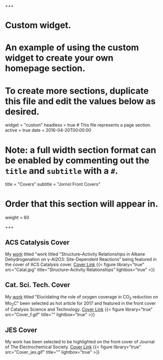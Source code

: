 +++
# Custom widget.
# An example of using the custom widget to create your own homepage section.
# To create more sections, duplicate this file and edit the values below as desired.
widget = "custom"
headless = true  # This file represents a page section.
active = true
date = 2016-04-20T00:00:00

# Note: a full width section format can be enabled by commenting out the `title` and `subtitle` with a `#`.
title = "Covers"
subtitle = "Jornol Front Covers"

# Order that this section will appear in.
weight = 60

+++
## ACS Catalysis Cover 
My [work](https://pubs.acs.org/doi/10.1021/acscatal.8b03484) titled "work titled "Structure–Activity Relationships in Alkane Dehydrogenation on γ-Al2O3: Site-Dependent Reactions" being featured in the cover of ACS Catalysis cover. [Cover Link](https://pubs.acs.org/toc/accacs/8/12)
{{< figure library="true" src="Catal.jpg" title="Structure–Activity Relationships" lightbox="true" >}}


## Cat. Sci. Tech. Cover 
My [work](http://pubs.rsc.org/-/content/articlehtml/2017/cy/c7cy01810j) titled "Elucidating the role of oxygen coverage in CO<sub>2</sub> reduction on Mo<sub>2</sub>C" been selected as hot article for 2017 and featured in the front cover of Catalysis Science and Technology. [Cover Link](http://pubs.rsc.org/en/content/articlelanding/2017/cy/c7cy01810j#!divAbstract)
{{< figure library="true" src="Cover_f.gif" title="" lightbox="true" >}}


## JES Cover 
My work has been selected to be highlighted on the front cover of Journal of The Electrochemical Society. [Cover Link](http://jes.ecsdl.org/content/164/1.cover-expansion)
 {{< figure library="true" src="Cover_jes.gif" title="" lightbox="true" >}}
